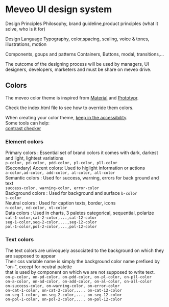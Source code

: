 # Meveo UI design system

Design Principles
Philosophy, brand guideline,product principles (what it solve, who is it for)

Design Language
Typography, color,spacing, scaling, voice & tones, illustrations, motion

Components, goups and patterns
Containers, Buttons, modal, transitions,...

The outcome of the designing process will be used by managers, UI designers, developers, marketers
and must be share on meveo drive.


## Colors
The meveo color theme is inspired from [Material](https://material.io/design/color/the-color-system.html) and [Prototypr](https://blog.prototypr.io/basic-ui-color-guide-7612075cc71a). 

Check the index.html file to see how to override them colors.

When creating your color theme, [keep in the accessibility](https://webaim.org/).  
Some tools can help:  
[contrast checker](https://webaim.org/resources/contrastchecker/)

### Element colors
Primary colors : Essential set of brand colors it comes with dark, darkest and light, lightest variations  
`p-color, pd-color, pdd-color, pl-color, pll-color`  
(Secondary) Accent colors: Used to higlight information or actions  
`a-color,ad-color, add-color, al-color, all-color`  
Semantic colors : Used for success, warning, errors for back ground and text  
`success-color, warning-color, error-color`  
Background colors : Used for background and surface
`b-color`  
`s-color`  
Neutral colors : Used for caption texts, border, icons  
`n-color, nd-color, nl-color`  
Data colors : Used in charts, 3 paletes categorical, sequential, polarize  
`cat-1-color,cat-2-color,...,cat-12-color`  
`seq-1-color,seq-2-color,...,seq-12-color`  
`pol-1-color,pol-2-color,...,pol-12-color`  

### Text colors
The text colors are univoquely associated to the background on which they are supposed to appear  
Their css variable name is simply the background color name prefixed by "on-", except for neutral palette  
that is used by component on which we are not supposed to write text.  
`on-p-color, on-pd-color, on-pdd-color, on-pl-color, on-pll-color`  
`on-a-color, on-ad-color, on-add-color, on-al-color, on-all-color`  
`on-success-color, on-warning-color, on-error-color`  
`on-cat-1-color, on-cat-2-color,..., on-cat-12-color`  
`on-seq-1-color, on-seq-2-color,..., on-seq-12-color`  
`on-pol-1-color, on-pol-2-color,..., on-pol-12-color`  
